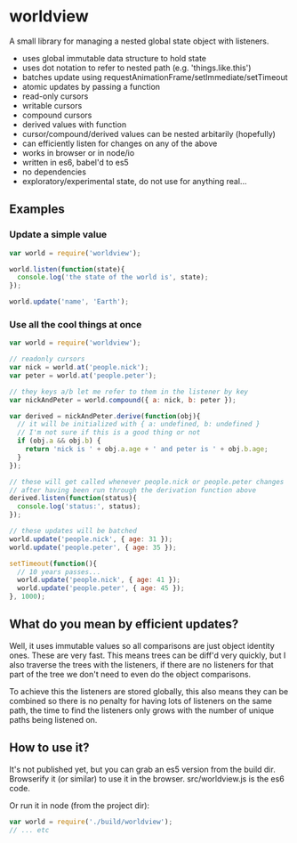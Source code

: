 # worldview

A small library for managing a nested global state object with listeners.

* uses global immutable data structure to hold state
* uses dot notation to refer to nested path (e.g. 'things.like.this')
* batches update using requestAnimationFrame/setImmediate/setTimeout
* atomic updates by passing a function
* read-only cursors
* writable cursors
* compound cursors
* derived values with function
* cursor/compound/derived values can be nested arbitarily (hopefully)
* can efficiently listen for changes on any of the above
* works in browser or in node/io
* written in es6, babel'd to es5
* no dependencies
* exploratory/experimental state, do not use for anything real...

## Examples

### Update a simple value

````javascript
var world = require('worldview');

world.listen(function(state){
  console.log('the state of the world is', state);
});

world.update('name', 'Earth');
````

### Use all the cool things at once

````javascript
var world = require('worldview');

// readonly cursors
var nick = world.at('people.nick');
var peter = world.at('people.peter');

// they keys a/b let me refer to them in the listener by key
var nickAndPeter = world.compound({ a: nick, b: peter });

var derived = nickAndPeter.derive(function(obj){
  // it will be initialized with { a: undefined, b: undefined }
  // I'm not sure if this is a good thing or not
  if (obj.a && obj.b) {
    return 'nick is ' + obj.a.age + ' and peter is ' + obj.b.age;
  }
});

// these will get called whenever people.nick or people.peter changes
// after having been run through the derivation function above
derived.listen(function(status){
  console.log('status:', status);
});

// these updates will be batched
world.update('people.nick', { age: 31 });
world.update('people.peter', { age: 35 });

setTimeout(function(){
  // 10 years passes...
  world.update('people.nick', { age: 41 });
  world.update('people.peter', { age: 45 });
}, 1000);
````

## What do you mean by efficient updates?

Well, it uses immutable values so all comparisons are just object identity ones. These are very fast. This means trees can be diff'd very quickly, but I also traverse the trees with the listeners, if there are no listeners for that part of the tree we don't need to even do the object comparisons.

To achieve this the listeners are stored globally, this also means they can be combined so there is no penalty for having lots of listeners on the same path, the time to find the listeners only grows with the number of unique paths being listened on.

## How to use it?

It's not published yet, but you can grab an es5 version from the build dir. Browserify it (or similar) to use it in the browser. src/worldview.js is the es6 code.

Or run it in node (from the project dir):

````javascript
var world = require('./build/worldview');
// ... etc
````
